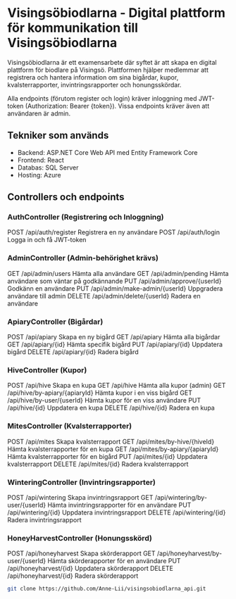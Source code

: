 # Visingsöbiodlarna - Digital plattform för kommunikation till Visingsöbiodlarna

Visingsöbiodlarna är ett examensarbete där syftet är att skapa en digital plattform för biodlare på Visingsö. Plattformen hjälper medlemmar att registrera och hantera information om sina bigårdar, kupor, kvalsterrapporter, invintringsrapporter och honungsskördar.

Alla endpoints (förutom register och login) kräver inloggning med JWT-token (Authorization: Bearer {token}).
Vissa endpoints kräver även att användaren är admin.

## Tekniker som används
* Backend: ASP.NET Core Web API med Entity Framework Core
* Frontend: React
* Databas: SQL Server
* Hosting: Azure

## Controllers och endpoints

### AuthController (Registrering och Inloggning)
POST	/api/auth/register	                Registrera en ny användare
POST	/api/auth/login	                    Logga in och få JWT-token

### AdminController (Admin-behörighet krävs)
GET     /api/admin/users	                Hämta alla användare
GET	    /api/admin/pending	                Hämta användare som väntar på godkännande
PUT	    /api/admin/approve/{userId}	        Godkänn en användare
PUT	    /api/admin/make-admin/{userId}	    Uppgradera användare till admin
DELETE	/api/admin/delete/{userId}	        Radera en användare

### ApiaryController (Bigårdar)
POST	/api/apiary	                        Skapa en ny bigård
GET	    /api/apiary	                        Hämta alla bigårdar
GET	    /api/apiary/{id}	                Hämta specifik bigård
PUT	    /api/apiary/{id}	                Uppdatera bigård
DELETE	/api/apiary/{id}	                Radera bigård

### HiveController (Kupor)
POST	/api/hive	                        Skapa en kupa
GET	    /api/hive	                        Hämta alla kupor (admin)
GET	    /api/hive/by-apiary/{apiaryId}	    Hämta kupor i en viss bigård
GET	    /api/hive/by-user/{userId}	        Hämta kupor för en viss användare
PUT	    /api/hive/{id}	                    Uppdatera en kupa
DELETE	/api/hive/{id}	                    Radera en kupa

### MitesController (Kvalsterrapporter)
POST	/api/mites	                        Skapa kvalsterrapport
GET	    /api/mites/by-hive/{hiveId}	        Hämta kvalsterrapporter för en kupa
GET	    /api/mites/by-apiary/{apiaryId}	    Hämta kvalsterrapporter för en bigård
PUT	    /api/mites/{id}	                    Uppdatera kvalsterrapport
DELETE	/api/mites/{id}	                    Radera kvalsterrapport

### WinteringController (Invintringsrapporter)
POST	/api/wintering	                    Skapa invintringsrapport
GET	    /api/wintering/by-user/{userId}	    Hämta invintringsrapporter för en användare
PUT	    /api/wintering/{id}	                Uppdatera invintringsrapport
DELETE	/api/wintering/{id}	                Radera invintringsrapport

### HoneyHarvestController (Honungsskörd)
POST	/api/honeyharvest	                Skapa skörderapport
GET	    /api/honeyharvest/by-user/{userId}	Hämta skörderapporter för en användare
PUT	    /api/honeyharvest/{id}	            Uppdatera skörderapport
DELETE	/api/honeyharvest/{id}	            Radera skörderapport

```bash
git clone https://github.com/Anne-Lii/visingsobiodlarna_api.git
```